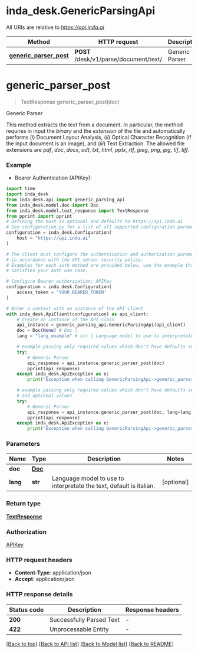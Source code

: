 # inda_desk.GenericParsingApi

All URIs are relative to *https://api.inda.ai*

Method | HTTP request | Description
------------- | ------------- | -------------
[**generic_parser_post**](GenericParsingApi.md#generic_parser_post) | **POST** /desk/v1/parse/document/text/ | Generic Parser


# **generic_parser_post**
> TextResponse generic_parser_post(doc)

Generic Parser

 This method extracts the text from a document. In particular, the method requires in input the *binary* and the *extension* of the file and automatically performs (*i*) Document Layout Analysis, (*ii*) Optical Character Recognition (if the input document is an image), and (*iii*) Text Extraction.  The allowed file extensions are *pdf*, *doc*, *docx*, *odt*, *txt*, *html*, *pptx*, *rtf*, *jpeg*, *png*, *jpg*, *tif*, *tiff*. 

### Example

* Bearer Authentication (APIKey):

```python
import time
import inda_desk
from inda_desk.api import generic_parsing_api
from inda_desk.model.doc import Doc
from inda_desk.model.text_response import TextResponse
from pprint import pprint
# Defining the host is optional and defaults to https://api.inda.ai
# See configuration.py for a list of all supported configuration parameters.
configuration = inda_desk.Configuration(
    host = "https://api.inda.ai"
)

# The client must configure the authentication and authorization parameters
# in accordance with the API server security policy.
# Examples for each auth method are provided below, use the example that
# satisfies your auth use case.

# Configure Bearer authorization: APIKey
configuration = inda_desk.Configuration(
    access_token = 'YOUR_BEARER_TOKEN'
)

# Enter a context with an instance of the API client
with inda_desk.ApiClient(configuration) as api_client:
    # Create an instance of the API class
    api_instance = generic_parsing_api.GenericParsingApi(api_client)
    doc = Doc(None) # Doc | 
    lang = "lang_example" # str | Language model to use to interpretate the text, default is italian. (optional)

    # example passing only required values which don't have defaults set
    try:
        # Generic Parser
        api_response = api_instance.generic_parser_post(doc)
        pprint(api_response)
    except inda_desk.ApiException as e:
        print("Exception when calling GenericParsingApi->generic_parser_post: %s\n" % e)

    # example passing only required values which don't have defaults set
    # and optional values
    try:
        # Generic Parser
        api_response = api_instance.generic_parser_post(doc, lang=lang)
        pprint(api_response)
    except inda_desk.ApiException as e:
        print("Exception when calling GenericParsingApi->generic_parser_post: %s\n" % e)
```


### Parameters

Name | Type | Description  | Notes
------------- | ------------- | ------------- | -------------
 **doc** | [**Doc**](Doc.md)|  |
 **lang** | **str**| Language model to use to interpretate the text, default is italian. | [optional]

### Return type

[**TextResponse**](TextResponse.md)

### Authorization

[APIKey](../README.md#APIKey)

### HTTP request headers

 - **Content-Type**: application/json
 - **Accept**: application/json


### HTTP response details

| Status code | Description | Response headers |
|-------------|-------------|------------------|
**200** | Successfully Parsed Text |  -  |
**422** | Unprocessable Entity |  -  |

[[Back to top]](#) [[Back to API list]](../README.md#documentation-for-api-endpoints) [[Back to Model list]](../README.md#documentation-for-models) [[Back to README]](../README.md)

